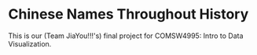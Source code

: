 # Chinese Names Throughout History
This is our (Team JiaYou!!!'s) final project for COMSW4995: Intro to Data Visualization.
